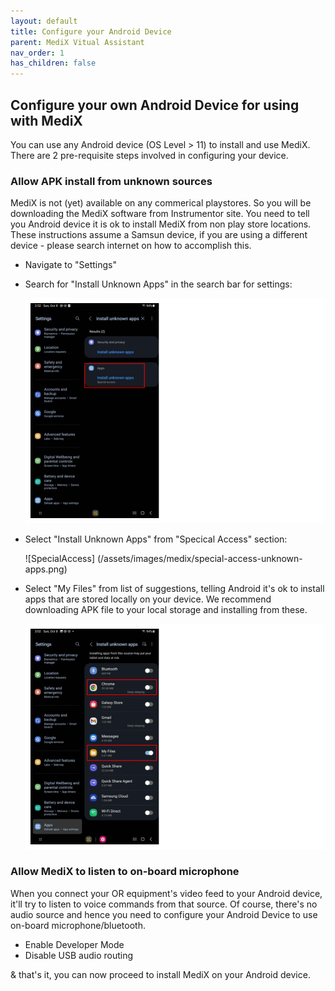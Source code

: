 ```yaml
---
layout: default
title: Configure your Android Device
parent: MediX Vitual Assistant
nav_order: 1
has_children: false
---
```


## Configure your own Android Device for using with MediX

You can use any Android device (OS Level > 11) to install and use MediX. There are 2 pre-requisite steps involved in configuring your device.

### Allow APK install from unknown sources

MediX is not (yet) available on any commerical playstores. So you will be downloading the MediX software from Instrumentor site. You need to tell you Android device it is ok to install MediX from non play store locations. These instructions assume a Samsun device, if you are using a different device - please search internet on how to accomplish this.

- Navigate to "Settings"
- Search for "Install Unknown Apps" in the search bar for settings:

  ![Settings](/assets/images/medix/unknown-app-suggestions.png)

- Select "Install Unknown Apps" from "Specical Access" section:

  ![SpecialAccess] (/assets/images/medix/special-access-unknown-apps.png)

- Select "My Files" from list of suggestions, telling Android it's ok to install apps that are stored locally on your device. We recommend downloading APK file to your local storage and installing from these.

  ![LocationSuggestions](/assets/images/medix/unknown-apps-selections.png)

### Allow MediX to listen to on-board microphone

When you connect your OR equipment's video feed to your Android device, it'll try to listen to voice commands from that source. Of course, there's no audio source and hence you need to configure your Android Device to use on-board microphone/bluetooth.

- Enable Developer Mode
- Disable USB audio routing

& that's it, you can now proceed to install MediX on your Android device.
